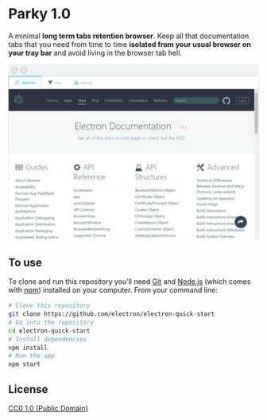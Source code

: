 # Parky 1.0

A minimal <b>long term tabs retention browser</b>. Keep all that documentation tabs that you need from time to time <b>isolated from your usual browser on your tray bar</b> and avoid living in the browser tab hell.

![Preview](screenshot.png)

## To use

To clone and run this repository you'll need [Git](https://git-scm.com) and [Node.js](https://nodejs.org/en/download/) (which comes with [npm](http://npmjs.com)) installed on your computer. From your command line:

```bash
# Clone this repository
git clone https://github.com/electron/electron-quick-start
# Go into the repository
cd electron-quick-start
# Install dependencies
npm install
# Run the app
npm start
```
## License

[CC0 1.0 (Public Domain)](LICENSE.md)